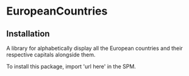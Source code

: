 # EuropeanCountries

## Installation

A library for alphabetically display all the European countries and their respective capitals alongside them.

To install this package, import 'url here' in the SPM.
